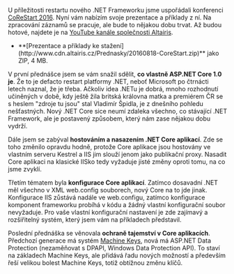 <!-- dcterms:identifier = aspnetcz#5448 -->
<!-- dcterms:title = Prezentace a příklady z konference CoReStart 2016 -->
<!-- dcterms:abstract = U příležitosti restartu nového .NET Frameworku jsme uspořádali konferenci CoReStart 2016. Nyní vám nabízím prezentace a příklady z ní. -->
<!-- np9:categoryId = 6 -->
<!-- x4w:category = Akce a události -->
<!-- np9:authorId = 1 -->
<!-- np9:authorEmail = michal.valasek@altairis.cz -->
<!-- dcterms:creator = Michal Altair Valášek -->
<!-- dcterms:created = 2016-08-25T18:09:43.187+02:00 -->
<!-- dcterms:dateAccepted = 2016-08-25T18:00:00+02:00 -->
<!-- x4w:pictureWidth = 150 -->
<!-- x4w:pictureHeight = 150 -->
<!-- x4w:pictureUrl = /perex-pictures/20160825-prezentace-a-priklady-z-konference-corestart-2016.png -->

U příležitosti restartu nového .NET Frameworku jsme uspořádali konferenci [CoReStart 2016](https://www.corestart.cz/). Nyní vám nabízím svoje prezentace a příklady z ní. Na zpracování záznamů se pracuje, ale bude to nějakou dobu trvat. Až budou hotové, najdete je na [YouTube kanále společnosti Altairis](https://youtube.com/altairiscz).

*   <div style="text-align: left;">**[Prezentace a příklady ke stažení](http://www.cdn.altairis.cz/Prednasky/20160818-CoreStart.zip)** jako ZIP, 4 MB.</div>  

V první přednášce jsem se vám snažil sdělit, **co vlastně ASP.NET Core 1.0 je**. Že to je defacto restart platformy .NET, neboť Microsoft po čtrnácti letech naznal, že je třeba. Ačkoliv idea .NETu je dobrá, mnoho rozhodnutí učiněných v době, kdy ještě žila britská královna matka a premiérem ČR se s heslem "zdroje tu jsou" stal Vladimír Špidla, je z dnešního pohledu nešťastných. Nový .NET Core sice neumí zdaleka všechno, co stávající .NET Framework, ale je postavený způsobem, který nám zase nějakou dobu vydrží.

Dále jsem se zabýval **hostováním a nasazením .NET Core aplikací**. Zde se toho změnilo opravdu hodně, protože Core aplikace jsou hostovány ve vlastním serveru Kestrel a IIS jim slouží jenom jako publikační proxy. Nasadit Core aplikaci na klasické IISko tedy vyžaduje jisté změny oproti tomu, na co jsme zvyklí.

Třetím tématem byla **konfigurace Core aplikací**. Zatímco dosavadní .NET měl všechno v XML web.config souborech, nový Core na to jde jinak. Konfigurace IIS zůstává nadále ve web.configu, zatímco konfigurace komponent frameworku probíhá v kódu a žádný vlastní konfigurační soubor nevyžaduje. Pro vaše vlastní konfigurační nastavení je zde zajímavý a rozšiřitelný systém, který jsem vám na příkladech představil.

Poslední přednáška se věnovala **ochraně tajemství v Core aplikacích**. Předchozí generace má systém [Machine Keys](http://www.aspnet.cz/articles/5427-pohodlna-kryptografie-v-asp-net-pomoci-machine-keys), nová má ASP.NET Data Protection (nezaměňovat s DPAPI, Windows Data Protection API). To staví na základech Machine Keys, ale přidává řadu nových možností a především řeší velikou bolest Machine Keys, totiž obtížnou změnu klíčů.